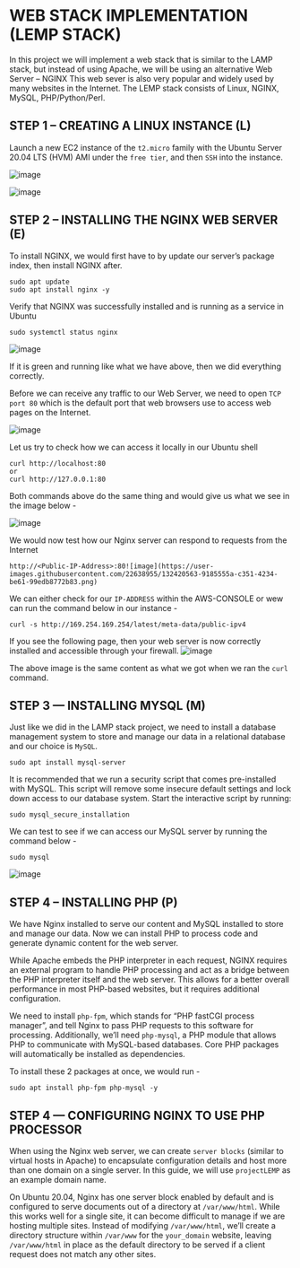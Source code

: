 # WEB STACK IMPLEMENTATION (LEMP STACK)

In this project we will implement a web stack that is similar to the LAMP stack, but instead of using Apache, we will be using an alternative Web Server – NGINX
This web sever is also very popular and widely used by many websites in the Internet. The LEMP stack consists of Linux, NGINX, MySQL, PHP/Python/Perl.

## STEP 1 – CREATING A LINUX INSTANCE (L)

Launch a new EC2 instance of the `t2.micro` family with the Ubuntu Server 20.04 LTS (HVM) AMI under the `free tier`, and then `SSH` into the instance.

![image](https://user-images.githubusercontent.com/22638955/132418515-71877057-02ef-4f45-a96d-d668eb0e1527.png)

![image](https://user-images.githubusercontent.com/22638955/132418712-dddcc93d-53cc-4f01-9f1a-3f939c8aebad.png)

## STEP 2 – INSTALLING THE NGINX WEB SERVER (E)

To install NGINX, we would first have to by update our server’s package index, then install NGINX after.

```
sudo apt update
sudo apt install nginx -y
```
Verify that NGINX was successfully installed and is running as a service in Ubuntu

```
sudo systemctl status nginx
```
![image](https://user-images.githubusercontent.com/22638955/132419224-21264000-502d-405f-b34f-f67c9f9081e5.png)

If it is green and running like what we have above, then we did everything correctly.

Before we can receive any traffic to our Web Server, we need to open `TCP port 80` which is the default port that web browsers use to access web pages on the Internet.

![image](https://user-images.githubusercontent.com/22638955/132419777-12e9ca91-8c08-4b3f-a3ef-4e5feb7ce95f.png)

Let us try to check how we can access it locally in our Ubuntu shell
```
curl http://localhost:80
or
curl http://127.0.0.1:80
```
Both commands above do the same thing and would give us what we see in the image below - 

![image](https://user-images.githubusercontent.com/22638955/132420001-4046356d-ba72-412b-b8c3-dd49c0b8fc83.png)

We would now test how our Nginx server can respond to requests from the Internet
```
http://<Public-IP-Address>:80![image](https://user-images.githubusercontent.com/22638955/132420563-9185555a-c351-4234-be61-99edb8772b83.png)
```

We can either check for our `IP-ADDRESS` within the AWS-CONSOLE or wew can run the command below in our instance -
```
curl -s http://169.254.169.254/latest/meta-data/public-ipv4
```
If you see the following page, then your web server is now correctly installed and accessible through your firewall.
![image](https://user-images.githubusercontent.com/22638955/132420563-9185555a-c351-4234-be61-99edb8772b83.png)

The above image is the same content as what we got when we ran the `curl` command.

## STEP 3 — INSTALLING MYSQL (M)

Just like we did in the LAMP stack project, we need to install a database management system to store and manage our data in a relational database and our choice is `MySQL`.

```
sudo apt install mysql-server
```
It is recommended that we run a security script that comes pre-installed with MySQL. This script will remove some insecure default settings and lock down access to our database system. Start the interactive script by running:

```
sudo mysql_secure_installation
```
We can test to see if we can access our MySQL server by running the command below - 
```
sudo mysql
```
![image](https://user-images.githubusercontent.com/22638955/132584840-f258acba-7bd3-42ef-b913-60925138dcca.png)

## STEP 4 – INSTALLING PHP (P)

We have Nginx installed to serve our content and MySQL installed to store and manage our data. Now we can install PHP to process code and generate dynamic content for the web server.

While Apache embeds the PHP interpreter in each request, NGINX requires an external program to handle PHP processing and act as a bridge between the PHP interpreter itself and the web server. This allows for a better overall performance in most PHP-based websites, but it requires additional configuration.

We need to install `php-fpm`, which stands for “PHP fastCGI process manager”, and tell Nginx to pass PHP requests to this software for processing. Additionally, we’ll need `php-mysql`, a PHP module that allows PHP to communicate with MySQL-based databases. Core PHP packages will automatically be installed as dependencies.

To install these 2 packages at once, we would run - 
```
sudo apt install php-fpm php-mysql -y
```

## STEP 4 — CONFIGURING NGINX TO USE PHP PROCESSOR

When using the Nginx web server, we can create `server blocks` (similar to virtual hosts in Apache) to encapsulate configuration details and host more than one domain on a single server. In this guide, we will use `projectLEMP` as an example domain name.

On Ubuntu 20.04, Nginx has one server block enabled by default and is configured to serve documents out of a directory at `/var/www/html`. While this works well for a single site, it can become difficult to manage if we are hosting multiple sites. Instead of modifying `/var/www/html`, we’ll create a directory structure within `/var/www` for the `your_domain` website, leaving `/var/www/html` in place as the default directory to be served if a client request does not match any other sites.
